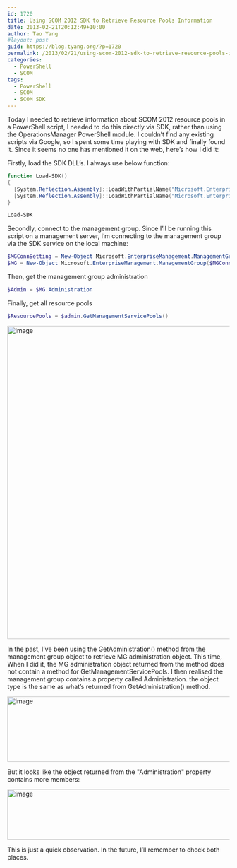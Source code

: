 ```yaml
---
id: 1720
title: Using SCOM 2012 SDK to Retrieve Resource Pools Information
date: 2013-02-21T20:12:49+10:00
author: Tao Yang
#layout: post
guid: https://blog.tyang.org/?p=1720
permalink: /2013/02/21/using-scom-2012-sdk-to-retrieve-resource-pools-information/
categories:
  - PowerShell
  - SCOM
tags:
  - PowerShell
  - SCOM
  - SCOM SDK
---
```

Today I needed to retrieve information about SCOM 2012 resource pools in a PowerShell script, I needed to do this directly via SDK, rather than using the OperationsManager PowerShell module. I couldn’t find any existing scripts via Google, so I spent some time playing with SDK and finally found it. Since it seems no one has mentioned it on the web, here’s how I did it:

Firstly, load the SDK DLL’s. I always use below function:

```powershell
function Load-SDK()
{
  [System.Reflection.Assembly]::LoadWithPartialName("Microsoft.EnterpriseManagement.OperationsManager.Common") | Out-Null
  [System.Reflection.Assembly]::LoadWithPartialName("Microsoft.EnterpriseManagement.OperationsManager") | Out-Null
}

Load-SDK
```

Secondly, connect to the management group. Since I’ll be running this script on a management server, I’m connecting to the management group via the SDK service on the local machine:

```powershell
$MGConnSetting = New-Object Microsoft.EnterpriseManagement.ManagementGroupConnectionSettings($env:computername)
$MG = New-Object Microsoft.EnterpriseManagement.ManagementGroup($MGConnSetting)
```

Then, get the management group administration

```powershell
$Admin = $MG.Administration
```

Finally, get all resource pools

```powershell
$ResourcePools = $admin.GetManagementServicePools()
```

<a href="https://blog.tyang.org/wp-content/uploads/2013/02/image.png"><img style="background-image: none; padding-top: 0px; padding-left: 0px; display: inline; padding-right: 0px; border: 0px;" title="image" alt="image" src="https://blog.tyang.org/wp-content/uploads/2013/02/image_thumb.png" width="579" height="709" border="0" /></a>

In the past, I’ve been using the GetAdministration() method from the management group object to retrieve MG administration object. This time, When I did it, the MG administration object returned from the method does not contain a method for GetManagementServicePools. I then realised the management group contains a property called Administration. the object type is the same as what’s returned from GetAdministration() method.

<a href="https://blog.tyang.org/wp-content/uploads/2013/02/image1.png"><img style="background-image: none; padding-top: 0px; padding-left: 0px; display: inline; padding-right: 0px; border: 0px;" title="image" alt="image" src="https://blog.tyang.org/wp-content/uploads/2013/02/image_thumb1.png" width="580" height="148" border="0" /></a>

But it looks like the object returned from the "Administration" property contains more members:

<a href="https://blog.tyang.org/wp-content/uploads/2013/02/image2.png"><img style="background-image: none; padding-top: 0px; padding-left: 0px; display: inline; padding-right: 0px; border: 0px;" title="image" alt="image" src="https://blog.tyang.org/wp-content/uploads/2013/02/image_thumb2.png" width="580" height="114" border="0" /></a>

This is just a quick observation. In the future, I’ll remember to check both places.